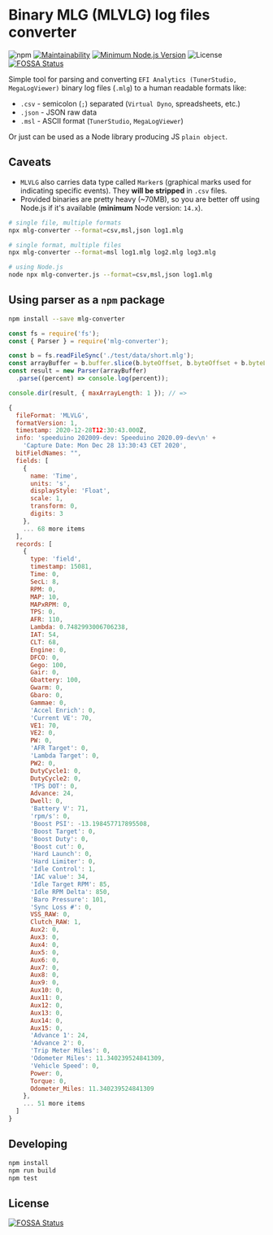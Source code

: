 # Binary MLG (MLVLG) log files converter

![npm](https://img.shields.io/npm/v/mlg-converter)
[![Maintainability](https://api.codeclimate.com/v1/badges/b778eac2cf95b273680b/maintainability)](https://codeclimate.com/github/karniv00l/mlg-converter/maintainability)
[![Minimum Node.js Version](https://img.shields.io/badge/node-%3E%3D%2014.0.0-brightgreen)](https://nodejs.org/)
![License](https://img.shields.io/github/license/karniv00l/mlg-converter)
[![FOSSA Status](https://app.fossa.com/api/projects/git%2Bgithub.com%2Fkarniv00l%2Fmlg-converter.svg?type=shield)](https://app.fossa.com/projects/git%2Bgithub.com%2Fkarniv00l%2Fmlg-converter?ref=badge_shield)

Simple tool for parsing and converting `EFI Analytics (TunerStudio, MegaLogViewer)` binary log files (`.mlg`) to a human readable formats like:

- `.csv` - semicolon (`;`) separated (`Virtual Dyno`, spreadsheets, etc.)
- `.json` - JSON raw data
- `.msl` - ASCII format (`TunerStudio`, `MegaLogViewer`)

Or just can be used as a Node library producing JS `plain object`.

## Caveats

- `MLVLG` also carries data type called `Marker`s (graphical marks used for indicating specific events). They **will be stripped** in `.csv` files.
- Provided binaries are pretty heavy (~70MB), so you are better off using Node.js if it's available (**minimum** Node version: `14.x`).

```bash
# single file, multiple formats
npx mlg-converter --format=csv,msl,json log1.mlg

# single format, multiple files
npx mlg-converter --format=msl log1.mlg log2.mlg log3.mlg

# using Node.js
node npx mlg-converter.js --format=csv,msl,json log1.mlg
```

## Using parser as a `npm` package

```bash
npm install --save mlg-converter
```

```js
const fs = require('fs');
const { Parser } = require('mlg-converter');

const b = fs.readFileSync('./test/data/short.mlg');
const arrayBuffer = b.buffer.slice(b.byteOffset, b.byteOffset + b.byteLength);
const result = new Parser(arrayBuffer)
  .parse((percent) => console.log(percent));

console.dir(result, { maxArrayLength: 1 }); // =>

{
  fileFormat: 'MLVLG',
  formatVersion: 1,
  timestamp: 2020-12-28T12:30:43.000Z,
  info: 'speeduino 202009-dev: Speeduino 2020.09-dev\n' +
    'Capture Date: Mon Dec 28 13:30:43 CET 2020',
  bitFieldNames: "",
  fields: [
    {
      name: 'Time',
      units: 's',
      displayStyle: 'Float',
      scale: 1,
      transform: 0,
      digits: 3
    },
    ... 68 more items
  ],
  records: [
    {
      type: 'field',
      timestamp: 15081,
      Time: 0,
      SecL: 8,
      RPM: 0,
      MAP: 10,
      MAPxRPM: 0,
      TPS: 0,
      AFR: 110,
      Lambda: 0.7482993006706238,
      IAT: 54,
      CLT: 68,
      Engine: 0,
      DFCO: 0,
      Gego: 100,
      Gair: 0,
      Gbattery: 100,
      Gwarm: 0,
      Gbaro: 0,
      Gammae: 0,
      'Accel Enrich': 0,
      'Current VE': 70,
      VE1: 70,
      VE2: 0,
      PW: 0,
      'AFR Target': 0,
      'Lambda Target': 0,
      PW2: 0,
      DutyCycle1: 0,
      DutyCycle2: 0,
      'TPS DOT': 0,
      Advance: 24,
      Dwell: 0,
      'Battery V': 71,
      'rpm/s': 0,
      'Boost PSI': -13.198457717895508,
      'Boost Target': 0,
      'Boost Duty': 0,
      'Boost cut': 0,
      'Hard Launch': 0,
      'Hard Limiter': 0,
      'Idle Control': 1,
      'IAC value': 34,
      'Idle Target RPM': 85,
      'Idle RPM Delta': 850,
      'Baro Pressure': 101,
      'Sync Loss #': 0,
      VSS_RAW: 0,
      Clutch_RAW: 1,
      Aux2: 0,
      Aux3: 0,
      Aux4: 0,
      Aux5: 0,
      Aux6: 0,
      Aux7: 0,
      Aux8: 0,
      Aux9: 0,
      Aux10: 0,
      Aux11: 0,
      Aux12: 0,
      Aux13: 0,
      Aux14: 0,
      Aux15: 0,
      'Advance 1': 24,
      'Advance 2': 0,
      'Trip Meter Miles': 0,
      'Odometer Miles': 11.340239524841309,
      'Vehicle Speed': 0,
      Power: 0,
      Torque: 0,
      Odometer_Miles: 11.340239524841309
    },
    ... 51 more items
  ]
}
```

## Developing

```bash
npm install
npm run build
npm test
```

## License

[![FOSSA Status](https://app.fossa.com/api/projects/git%2Bgithub.com%2Fkarniv00l%2Fmlg-converter.svg?type=large)](https://app.fossa.com/projects/git%2Bgithub.com%2Fkarniv00l%2Fmlg-converter?ref=badge_large)
